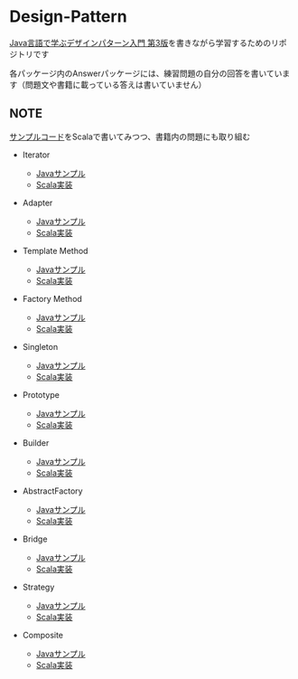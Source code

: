 # Design-Pattern
[Java言語で学ぶデザインパターン入門 第3版](https://www.hyuki.com/dp/)を書きながら学習するためのリポジトリです

各パッケージ内のAnswerパッケージには、練習問題の自分の回答を書いています（問題文や書籍に載っている答えは書いていません）

## NOTE
[サンプルコード](https://github.com/Kanta715/design-pattern/tree/main/java-sample/src)をScalaで書いてみつつ、書籍内の問題にも取り組む

- Iterator
  - [Javaサンプル](https://github.com/Kanta715/design-pattern/tree/main/java-sample/src/Iterator)
  - [Scala実装](https://github.com/Kanta715/design-pattern/tree/main/src/main/scala/Iterator)

- Adapter
  - [Javaサンプル](https://github.com/Kanta715/design-pattern/tree/main/java-sample/src/Adapter)
  - [Scala実装](https://github.com/Kanta715/design-pattern/tree/main/src/main/scala/Adapter)

- Template Method
  - [Javaサンプル](https://github.com/Kanta715/design-pattern/tree/main/java-sample/src/TemplateMethod)
  - [Scala実装](https://github.com/Kanta715/design-pattern/tree/main/src/main/scala/TemplateMethod)

- Factory Method
  - [Javaサンプル](https://github.com/Kanta715/design-pattern/tree/main/java-sample/src/FactoryMethod)
  - [Scala実装](https://github.com/Kanta715/design-pattern/tree/main/src/main/scala/FactoryMethod)

- Singleton
  - [Javaサンプル](https://github.com/Kanta715/design-pattern/tree/main/java-sample/src/Singleton)
  - [Scala実装](https://github.com/Kanta715/design-pattern/tree/main/src/main/scala/Singleton)

- Prototype
  - [Javaサンプル](https://github.com/Kanta715/design-pattern/tree/main/java-sample/src/Prototype)
  - [Scala実装](https://github.com/Kanta715/design-pattern/tree/main/src/main/scala/Prototype)

- Builder
  - [Javaサンプル](https://github.com/Kanta715/design-pattern/tree/main/java-sample/src/Builder)
  - [Scala実装](https://github.com/Kanta715/design-pattern/tree/main/src/main/scala/Builder)

- AbstractFactory
  - [Javaサンプル](https://github.com/Kanta715/design-pattern/tree/main/java-sample/src/AbstractFactory)
  - [Scala実装](https://github.com/Kanta715/design-pattern/tree/main/src/main/scala/AbstractFactory)

- Bridge
  - [Javaサンプル](https://github.com/Kanta715/design-pattern/tree/main/java-sample/src/Bridge)
  - [Scala実装](https://github.com/Kanta715/design-pattern/tree/main/src/main/scala/Bridge)

- Strategy
  - [Javaサンプル](https://github.com/Kanta715/design-pattern/tree/main/java-sample/src/Strategy)
  - [Scala実装](https://github.com/Kanta715/design-pattern/tree/main/src/main/scala/Strategy)

- Composite
  - [Javaサンプル](https://github.com/Kanta715/design-pattern/tree/main/java-sample/src/Composite)
  - [Scala実装](https://github.com/Kanta715/design-pattern/tree/main/src/main/scala/Composite)
